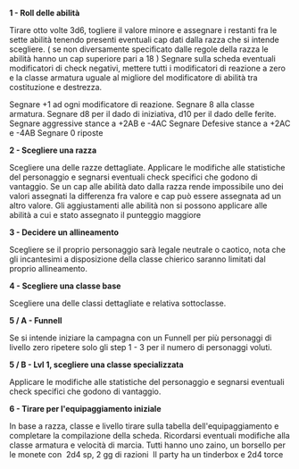 **1 - Roll delle abilità**

Tirare otto volte 3d6, togliere il valore minore e assegnare i restanti fra le sette abilità tenendo presenti eventuali cap dati dalla razza che si intende scegliere. ( se non diversamente specificato dalle regole della razza le abilità hanno un cap superiore pari a 18 )
Segnare sulla scheda eventuali modificatori di check negativi, mettere tutti i modificatori di reazione a zero e la classe armatura uguale al migliore del modificatore di abilità tra costituzione e destrezza.

Segnare +1 ad ogni modificatore di reazione.
Segnare 8 alla classe armatura.
Segnare d8 per il dado di iniziativa, d10 per il dado delle ferite.
Segnare aggressive stance a +2AB e -4AC
Segnare Defesive stance a +2AC e -4AB
Segnare 0 riposte

**2 - Scegliere una razza**

Scegliere una delle razze dettagliate. Applicare le modifiche alle statistiche del personaggio e segnarsi eventuali check specifici che godono di vantaggio. Se un cap alle abilità dato dalla razza rende impossibile uno dei valori assegnati la differenza fra valore e cap può essere assegnata ad un altro valore.
Gli aggiustamenti alle abilità non si possono applicare alle abilità a cui e stato assegnato il punteggio maggiore

**3 - Decidere un allineamento**

Scegliere se il proprio personaggio sarà legale neutrale o caotico, nota che gli incantesimi a disposizione della classe chierico saranno limitati dal proprio allineamento.

**4 - Scegliere una classe base**

Scegliere una delle classi dettagliate e relativa sottoclasse. 

**5 / A - Funnell**

Se si intende iniziare la campagna con un Funnell per più personaggi di livello zero ripetere solo gli step 1 - 3 per il numero di personaggi voluti.

**5 / B - Lvl 1, scegliere una classe specializzata**

Applicare le modifiche alle statistiche del personaggio e segnarsi eventuali check specifici che godono di vantaggio.

**6 - Tirare per l'equipaggiamento iniziale**

In base a razza, classe e livello tirare sulla tabella dell'equipaggiamento e completare la compilazione della scheda. Ricordarsi eventuali modifiche alla classe armatura e velocità di marcia.
Tutti hanno uno zaino, un borsello per le monete con  2d4 sp, 2 gg di razioni 
Il party ha un tinderbox e 2d4 torce